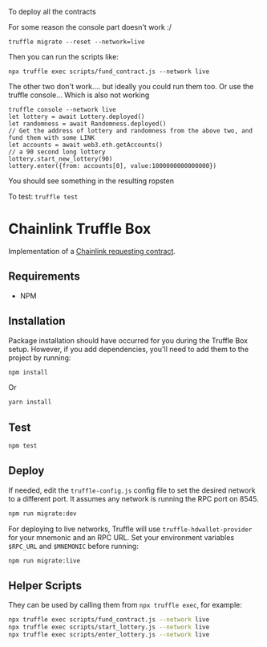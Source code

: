 To deploy all the contracts

For some reason the console part doesn't work :/

```
truffle migrate --reset --network=live
```

Then you can run the scripts like:

```
npx truffle exec scripts/fund_contract.js --network live
```

The other two don't work.... but ideally you could run them too.
Or use the truffle console... Which is also not working

```
truffle console --network live
let lottery = await Lottery.deployed()
let randomness = await Randomness.deployed()
// Get the address of lottery and randomness from the above two, and fund them with some LINK
let accounts = await web3.eth.getAccounts()
// a 90 second long lottery
lottery.start_new_lottery(90)
lottery.enter({from: accounts[0], value:1000000000000000})
```

You should see something in the resulting ropsten

To test:
`truffle test`

# Chainlink Truffle Box

Implementation of a [Chainlink requesting contract](https://docs.chain.link/docs/create-a-chainlinked-project).

## Requirements

- NPM

## Installation

Package installation should have occurred for you during the Truffle Box setup. However, if you add dependencies, you'll need to add them to the project by running:

```bash
npm install
```

Or

```bash
yarn install
```

## Test

```bash
npm test
```

## Deploy

If needed, edit the `truffle-config.js` config file to set the desired network to a different port. It assumes any network is running the RPC port on 8545.

```bash
npm run migrate:dev
```

For deploying to live networks, Truffle will use `truffle-hdwallet-provider` for your mnemonic and an RPC URL. Set your environment variables `$RPC_URL` and `$MNEMONIC` before running:

```bash
npm run migrate:live
```

## Helper Scripts

They can be used by calling them from `npx truffle exec`, for example:

```bash
npx truffle exec scripts/fund_contract.js --network live
npx truffle exec scripts/start_lottery.js --network live
npx truffle exec scripts/enter_lottery.js --network live
```
